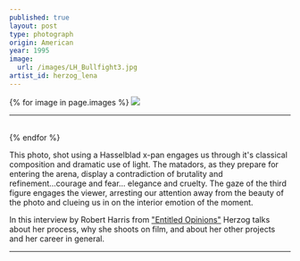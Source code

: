 ```yaml
---
published: true
layout: post
type: photograph
origin: American
year: 1995
image:
  url: /images/LH_Bullfight3.jpg
artist_id: herzog_lena
---
```


<div class ="main-image">
{% for image in page.images %}
<img src="{{ site.baseurl }}{{ image.url }}" class="">
<br>
<hr>
<br>
{% endfor %}
</div>

This photo, shot using a Hasselblad x-pan engages us through it's classical composition and dramatic use of light. The matadors, as they prepare for entering the arena, display a contradiction of brutality and refinement...courage and fear... elegance and cruelty. The gaze of the third figure engages the viewer, arresting our attention away from the beauty of the photo and clueing us in on the interior emotion of the moment.

In this interview by Robert Harris from <a href= "http://french-italian.stanford.edu/opinions/shows/eo10156.mp3">"Entitled Opinions"</a> Herzog talks about her process, why she shoots on film, and about her other projects and her career in general.


<hr>
